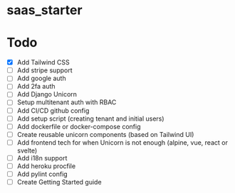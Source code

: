 # saas_starter

# Todo
* [x] Add Tailwind CSS
* [ ] Add stripe support
* [ ] Add google auth
* [ ] Add 2fa auth
* [ ] Add Django Unicorn
* [ ] Setup multitenant auth with RBAC
* [ ] Add CI/CD github config
* [ ] Add setup script (creating tenant and initial users)
* [ ] Add dockerfile or docker-compose config
* [ ] Create reusable unicorn components (based on Tailwind UI)
* [ ] Add frontend tech for when Unicorn is not enough (alpine, vue, react or svelte)
* [ ] Add i18n support
* [ ] Add heroku procfile
* [ ] Add pylint config
* [ ] Create Getting Started guide

